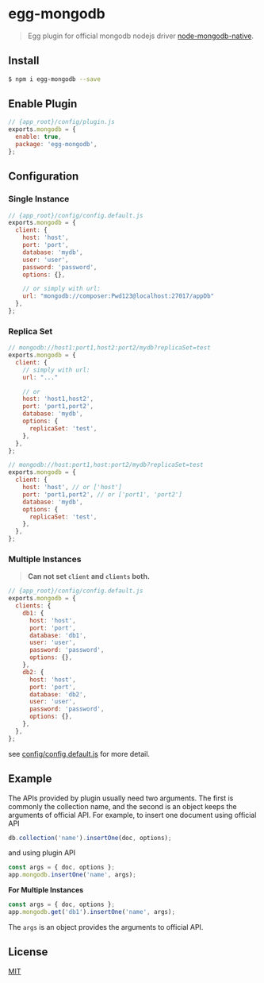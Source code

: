 # egg-mongodb

> Egg plugin for official mongodb nodejs driver [node-mongodb-native](https://github.com/mongodb/node-mongodb-native).

## Install

```bash
$ npm i egg-mongodb --save
```

## Enable Plugin

```js
// {app_root}/config/plugin.js
exports.mongodb = {
  enable: true,
  package: 'egg-mongodb',
};
```

## Configuration

### Single Instance

```js
// {app_root}/config/config.default.js
exports.mongodb = {
  client: {
    host: 'host',
    port: 'port',
    database: 'mydb',
    user: 'user',
    password: 'password',
    options: {},

    // or simply with url:
    url: "mongodb://composer:Pwd123@localhost:27017/appDb"
  },
};
```

### Replica Set

```js
// mongodb://host1:port1,host2:port2/mydb?replicaSet=test
exports.mongodb = {
  client: {
    // simply with url:
    url: "..."

    // or
    host: 'host1,host2',
    port: 'port1,port2',
    database: 'mydb',
    options: {
      replicaSet: 'test',
    },
  },
};

// mongodb://host:port1,host:port2/mydb?replicaSet=test
exports.mongodb = {
  client: {
    host: 'host', // or ['host']
    port: 'port1,port2', // or ['port1', 'port2']
    database: 'mydb',
    options: {
      replicaSet: 'test',
    },
  },
};
```

### Multiple Instances

> **Can not set `client` and `clients` both.**

```js
// {app_root}/config/config.default.js
exports.mongodb = {
  clients: {
    db1: {
      host: 'host',
      port: 'port',
      database: 'db1',
      user: 'user',
      password: 'password',
      options: {},
    },
    db2: {
      host: 'host',
      port: 'port',
      database: 'db2',
      user: 'user',
      password: 'password',
      options: {},
    },
  },
};
```

see [config/config.default.js](config/config.default.js) for more detail.

## Example

The APIs provided by plugin usually need two arguments. The first is commonly
the collection name, and the second is an object keeps the arguments of official
API. For example, to insert one document using official API

```js
db.collection('name').insertOne(doc, options);
```

and using plugin API

```js
const args = { doc, options };
app.mongodb.insertOne('name', args);
```

**For Multiple Instances**

```js
const args = { doc, options };
app.mongodb.get('db1').insertOne('name', args);
```

The `args` is an object provides the arguments to official API.

## License

[MIT](LICENSE)

